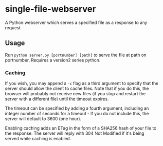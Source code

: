 # single-file-webserver
A Python webserver which serves a specified file as a response to any request

## Usage
Run `python server.py [portnumber] [path]` to serve the file at path on portnumber.
Requires a version2 series python.

### Caching
If you wish, you may append a `-c` flag as a third argument to specify that the server should allow the client to cache files. Note that if you do this, the browser will probably not receive new files (if you stop and restart the server with a different file) until the timeout expires.

The timeout can be specified by adding a fourth argument, including an integer number of seconds for a timeout - If you do not include this, the server will default to 3600 (one hour).

Enabling caching adds an ETag in the form of a SHA256 hash of your file to the response. The server will reply with 304 Not Modified if it's being served while caching is enabled.
